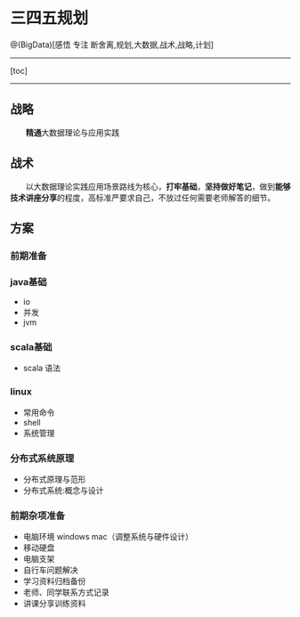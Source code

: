 # 三四五规划
@(BigData)[感悟 专注 断舍离,规划,大数据,战术,战略,计划]

----------
[toc]

----------


## 战略
　　**精通**大数据理论与应用实践
## 战术
　　以大数据理论实践应用场景路线为核心，**打牢基础**，**坚持做好笔记**，做到**能够技术讲座分享**的程度，高标准严要求自己，不放过任何需要老师解答的细节。


## 方案
### 前期准备
### **java基础**
- io
- 并发
- jvm  

### **scala基础** 
- scala 语法  
	
### **linux**
- 常用命令
- shell
- 系统管理  

### 分布式系统原理
- 分布式原理与范形
- 分布式系统:概念与设计

### **前期杂项准备**
- 电脑环境 windows mac（调整系统与硬件设计）
- 移动硬盘
- 电脑支架
- 自行车问题解决
- 学习资料归档备份
- 老师、同学联系方式记录
- 讲课分享训练资料



